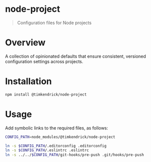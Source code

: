 # node-project

> Configuration files for Node projects


# Overview

A collection of opinionated defaults that ensure consistent, versioned configuration settings across projects.


# Installation

```bash
npm install @timkendrick/node-project
```


# Usage

Add symbolic links to the required files, as follows:

```bash
CONFIG_PATH=node_modules/@timkendrick/node-project

ln -s $CONFIG_PATH/.editorconfig .editorconfig
ln -s $CONFIG_PATH/.eslintrc .eslintrc
ln -s ../../$CONFIG_PATH/git-hooks/pre-push .git/hooks/pre-push
```
